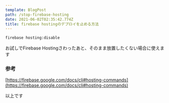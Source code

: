 ```yaml
---
template: BlogPost
path: /stop-firebase-hosting
date: 2021-06-02T02:35:42.774Z
title: firebase hostingのデプロイを止める方法
---
```

```bash
firebase hosting:disable
```

お試しでFirebase Hostingさわったあと、そのまま放置したくない場合に使えます
### 参考
[https://firebase.google.com/docs/cli#hosting-commands](https://firebase.google.com/docs/cli#hosting-commands)

以上です
